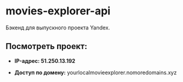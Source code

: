 # movies-explorer-api
Бэкенд для выпускного проекта Yandex.

## **Посмотреть проект:**

- **IP-адрес: 51.250.13.192**

- **Доступ по домену:** yourlocalmovieexplorer.nomoredomains.xyz
